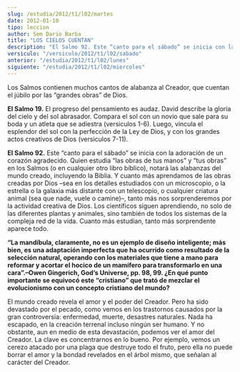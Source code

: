 ```yaml
---
slug: /estudia/2012/t1/l02/martes
date: 2012-01-10
tipo: leccion
author: Sem Dario Barba
title: "LOS CIELOS CUENTAN"
description: "El Salmo 92. Este “canto para el sábado” se inicia con la adoración de un corazón agradecido. Quien estudia “las obras de tus manos” y “tus obras” en los Salmos (o en cualquier otro libro bíblico), notará las alabanzas del mundo creado, incluyendo la Biblia. Y cuanto más aprendamos de las obras creadas por Dios –sea en los detalles estudiados con un microscopio, o la estrella o la galaxia más distante con un telescopio, o cualquier criatura animal (sea que nade, vuele o camine)–, tanto más nos sorprenderemos por la actividad creativa de Dios."
versiculo: "/versiculo/2012/t1/l02/sabado"
anterior: "/estudia/2012/t1/l02/lunes"
siguiente: "/estudia/2012/t1/l02/miercoles"
---
```


Los Salmos contienen muchos cantos de alabanza al Creador, que cuentan el júbilo por las “grandes obras” de Dios.

**El Salmo 19.** El progreso del pensamiento es audaz. David describe la gloria del cielo y del sol abrasador. Compara el sol con un novio que sale para su boda y un atleta que se adiestra (versiculos 1-6). Luego, vincula el esplendor del sol con la perfección de la Ley de Dios, y con los grandes actos creativos de Dios (versiculos 7-11).

**El Salmo 92.** Este “canto para el sábado” se inicia con la adoración de un corazón agradecido. Quien estudia “las obras de tus manos” y “tus obras” en los Salmos (o en cualquier otro libro bíblico), notará las alabanzas del mundo creado, incluyendo la Biblia. Y cuanto más aprendamos de las obras creadas por Dios –sea en los detalles estudiados con un microscopio, o la estrella o la galaxia más distante con un telescopio, o cualquier criatura animal (sea que nade, vuele o camine)–, tanto más nos sorprenderemos por la actividad creativa de Dios. Los científicos siguen aprendiendo, no solo de las diferentes plantas y animales, sino también de todos los sistemas de la compleja red de la vida. Cuanto más estudian, tanto más sorprendente aparece todo.

**“La mandíbula, claramente, no es un ejemplo de diseño inteligente; más bien, es una adaptación imperfecta que ha ocurrido como resultado de la selección natural, operando con los materiales que tiene a mano para reformar y acortar el hocico de un mamífero para transformarlo en una cara”.–Owen Gingerich, God’s Universe, pp. 98, 99. ¿En qué punto importante se equivocó este “cristiano” que trató de mezclar el evolucionismo con un concepto cristiano del mundo?**

El mundo creado revela el amor y el poder del Creador. Pero ha sido devastado por el pecado, como vemos en los trastornos causados por la gran controversia: enfermedad, muerte, desastres naturales. Nada ha escapado, en la creación terrenal incluso ningún ser humano. Y no obstante, aun en medio de esta devastación, podemos ver el amor del Creador. La clave es concentrarnos en lo bueno. Por ejemplo, vemos un cerezo atacado por una plaga que destruye todo el fruto, pero ella no puede borrar el amor y la bondad revelados en el árbol mismo, que señalan al carácter del Creador.
